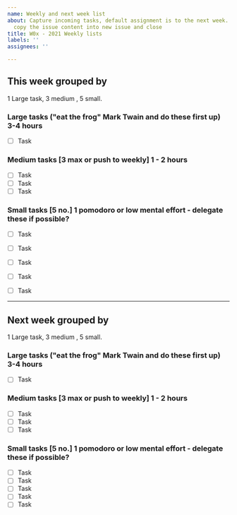 ```yaml
---
name: Weekly and next week list
about: Capture incoming tasks, default assignment is to the next week. At end of week
  copy the issue content into new issue and close
title: W0x - 2021 Weekly lists
labels: ''
assignees: ''

---
```


## This week grouped by 

1 Large task, 3 medium , 5 small.

### Large tasks ("eat the frog" Mark Twain and do these first up) 3-4 hours
- [ ] Task

### Medium tasks [3 max or push to weekly] 1 - 2 hours
- [ ] Task
- [ ] Task
- [ ] Task

### Small tasks [5 no.] 1 pomodoro or low mental effort - delegate these if possible?  
- [ ] Task
- [ ] Task
- [ ] Task
- [ ] Task
- [ ] Task


----

## **Next** week grouped by 

1 Large task, 3 medium , 5 small.

### Large tasks ("eat the frog" Mark Twain and do these first up) 3-4 hours
- [ ] Task

### Medium tasks [3 max or push to weekly] 1 - 2 hours
- [ ] Task
- [ ] Task
- [ ] Task

### Small tasks [5 no.] 1 pomodoro or low mental effort - delegate these if possible?  
- [ ] Task
- [ ] Task
- [ ] Task
- [ ] Task
- [ ] Task
